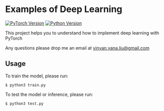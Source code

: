 # Examples of Deep Learning 

[![PyTorch Version](https://img.shields.io/badge/PyTorch-1.2.0+-blue.svg)](https://pytorch.org/)  [![Python Version](https://img.shields.io/badge/Python-3.x-blue.svg)](https://www.python.org/) 

This project helps you to understand how to implement deep learning with PyTorch

Any questions please drop me an email at yinyan.yana.liu@gmail.com

## Usage
To train the model, please run:
```
$ python3 train.py
```


To test the model or inference, please run:

```
$ python3 test.py
```